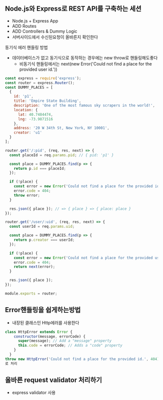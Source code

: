 ## Node.js와 Express로 REST API를 구축하는 세션
- Node.js + Express App
- ADD Routes
- ADD Controllers & Dummy Logic
- 서버사이드에서 수신된요청이 올바른지 확인한다

동기식 에러 핸들링 방법
- 데이터베이스가 없고 동기식으로 동작하는 경우에는 new throw로 핸들링해도좋다
  - 비동기식 핸들링에서는 next(new Error('Could not find a place for the provided user id.'))

~~~ js
const express = require('express');
const router = express.Router();
const DUMMY_PLACES = [
  {
    id: 'p1',
    title: 'Empire State Building',
    description: 'One of the most famous sky scrapers in the world!',
    location: {
      lat: 40.7484474,
      lng: -73.9871516
    },
    address: '20 W 34th St, New York, NY 10001',
    creator: 'u1'
  }
];

router.get('/:pid', (req, res, next) => {
  const placeId = req.params.pid; // { pid: 'p1' }

  const place = DUMMY_PLACES.find(p => {
    return p.id === placeId;
  });

  if (!place) {
    const error = new Error('Could not find a place for the provided id.');
    error.code = 404;
    throw error;
  }

  res.json({ place }); // => { place } => { place: place }
});

router.get('/user/:uid', (req, res, next) => {
  const userId = req.params.uid;

  const place = DUMMY_PLACES.find(p => {
    return p.creator === userId;
  });

  if (!place) {
    const error = new Error('Could not find a place for the provided user id.');
    error.code = 404;
    return next(error);
  }

  res.json({ place });
});

module.exports = router;
~~~
## Error핸들링을 쉽게하는방법
- 내장된 클래스인 Http에러를 사용한다
~~~ js
class HttpError extends Error {
    constructor(message, errorCode) {
      super(message); // Add a "message" property
      this.code = errorCode; // Adds a "code" property
    }
  }
throw new HttpError('Could not find a place for the provided id.', 404);
로 처리
~~~

## 올바른 request validator 처리하기
- express validator 사용